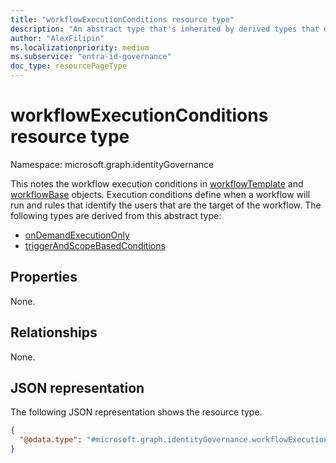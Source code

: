 ```yaml
---
title: "workflowExecutionConditions resource type"
description: "An abstract type that's inherited by derived types that define different conditions that trigger execution of a workflow."
author: "AlexFilipin"
ms.localizationpriority: medium
ms.subservice: "entra-id-governance"
doc_type: resourcePageType
---
```


# workflowExecutionConditions resource type

Namespace: microsoft.graph.identityGovernance

This notes the workflow execution conditions in [workflowTemplate](../resources/identitygovernance-workflowtemplate.md) and [workflowBase](../resources/identitygovernance-workflowbase.md) objects. Execution conditions define when a workflow will run and rules that identify the users that are the target of the workflow. The following types are derived from this abstract type:
+ [onDemandExecutionOnly](../resources/identitygovernance-ondemandexecutiononly.md)
+ [triggerAndScopeBasedConditions](../resources/identitygovernance-triggerandscopebasedconditions.md)

## Properties

None.

## Relationships

None.

## JSON representation

The following JSON representation shows the resource type.
<!-- {
  "blockType": "resource",
  "@odata.type": "microsoft.graph.identityGovernance.workflowExecutionConditions"
}
-->
``` json
{
  "@odata.type": "#microsoft.graph.identityGovernance.workflowExecutionConditions"
}
```
